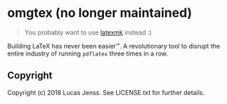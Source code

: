 # omgtex (no longer maintained)

> You probably want to use [latexmk](https://tex.stackexchange.com/tags/latexmk/info) instead :)

Building LaTeX has never been easier™. A revolutionary tool to disrupt the entire industry of running `pdflatex` three times in a row. 

## Copyright

Copyright (c) 2018 Lucas Jenss. See LICENSE.txt for
further details.


